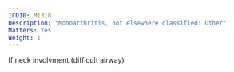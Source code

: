 ```yaml
---
ICD10: M1318
Description: "Monoarthritis, not elsewhere classified: Other"
Matters: Yes
Weight: 1
---
```

If neck involvment (difficult airway)
